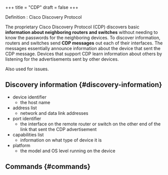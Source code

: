 +++
title = "CDP"
draft = false
+++

Definition
: Cisco Discovery Protocol

The proprietary Cisco Discovery Protocol (CDP) discovers basic **information about neighboring routers and switches** without needing to know the passwords for the neighboring devices. To discover information, routers and switches send **CDP messages** out each of their interfaces. The messages essentially announce information about the device that sent the CDP message. Devices that support CDP learn information about others by listening for the advertisements sent by other devices.

Also used for issues.


## Discovery information {#discovery-information}

-   device identifier
    -   the host name
-   address list
    -   network and data link addresses
-   port identifier
    -   the interface on the remote router or switch on the other end of the link that sent the CDP advertisement
-   capabilities list
    -   information on what type of device it is
-   platform
    -   the model and OS level running on the device


## Commands {#commands}